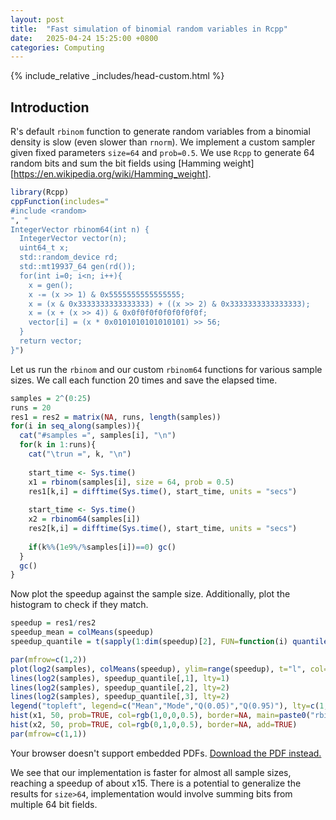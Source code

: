 ```yaml
---
layout:	post
title:	"Fast simulation of binomial random variables in Rcpp"
date:	2025-04-24 15:25:00 +0800
categories: Computing
---
```

{% include_relative _includes/head-custom.html %}


## Introduction

R's default `rbinom` function to generate random variables from a binomial density is slow (even slower than `rnorm`). We implement a custom sampler given fixed parameters `size=64` and `prob=0.5`. We use `Rcpp` to generate 64 random bits and sum the bit fields using [Hamming weight][https://en.wikipedia.org/wiki/Hamming_weight]. 

```R
library(Rcpp)
cppFunction(includes="
#include <random>
", "
IntegerVector rbinom64(int n) {
  IntegerVector vector(n);
  uint64_t x;
  std::random_device rd;
  std::mt19937_64 gen(rd());
  for(int i=0; i<n; i++){
    x = gen();
    x -= (x >> 1) & 0x5555555555555555;
    x = (x & 0x3333333333333333) + ((x >> 2) & 0x3333333333333333);
    x = (x + (x >> 4)) & 0x0f0f0f0f0f0f0f0f;
    vector[i] = (x * 0x0101010101010101) >> 56;
  }
  return vector;  
}")
```

Let us run the `rbinom` and our custom `rbinom64` functions for various sample sizes. We call each function 20 times and save the elapsed time.

```R
samples = 2^(0:25)
runs = 20
res1 = res2 = matrix(NA, runs, length(samples))
for(i in seq_along(samples)){
  cat("#samples =", samples[i], "\n")
  for(k in 1:runs){
    cat("\trun =", k, "\n")
    
    start_time <- Sys.time()
    x1 = rbinom(samples[i], size = 64, prob = 0.5)
    res1[k,i] = difftime(Sys.time(), start_time, units = "secs")
    
    start_time <- Sys.time()
    x2 = rbinom64(samples[i])
    res2[k,i] = difftime(Sys.time(), start_time, units = "secs")
    
    if(k%%(1e9%/%samples[i])==0) gc()
  }
  gc()
}
```

Now plot the speedup against the sample size. Additionally, plot the histogram to check if they match.

```R
speedup = res1/res2
speedup_mean = colMeans(speedup)
speedup_quantile = t(sapply(1:dim(speedup)[2], FUN=function(i) quantile(speedup[,i], c(0.5, 0.05, 0.95))))

par(mfrow=c(1,2))
plot(log2(samples), colMeans(speedup), ylim=range(speedup), t="l", col="red", main=paste0("rbinom64 vs rbinom, ", runs, " runs"), xlab="log2(#samples)", ylab="Speedup")
lines(log2(samples), speedup_quantile[,1], lty=1)
lines(log2(samples), speedup_quantile[,2], lty=2)
lines(log2(samples), speedup_quantile[,3], lty=2)
legend("topleft", legend=c("Mean","Mode","Q(0.05)","Q(0.95)"), lty=c(1,2,1,2), col=c("red","black","black","black"))
hist(x1, 50, prob=TRUE, col=rgb(1,0,0,0.5), border=NA, main=paste0("rbinom64 vs rbinom, n=", 2^i), xlab="x", ylab="Density")
hist(x2, 50, prob=TRUE, col=rgb(0,1,0,0.5), border=NA, add=TRUE)
par(mfrow=c(1,1))
```

<object data="../_includes/pdf/rbinom64.pdf" type="application/pdf" width="100%" height="500px">
  <p>Your browser doesn't support embedded PDFs. 
    <a href="../_includes/pdf/rbinom64.pdf">Download the PDF instead.</a>
  </p>
</object>

We see that our implementation is faster for almost all sample sizes, reaching a speedup of about x15. There is a potential to generalize the results for `size>64`, implementation would involve summing bits from multiple 64 bit fields.